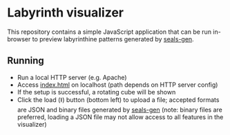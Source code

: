
# Labyrinth visualizer

This repository contains a simple JavaScript application that can be run in-browser to preview labyrinthine patterns generated by [seals-gen](https://github.com/k-j0/seals-gen).

## Running

- Run a local HTTP server (e.g. Apache)
- Access [index.html](index.html) on localhost (path depends on HTTP server config)
- If the setup is successful, a rotating cube will be shown
- Click the load (⭱) button (bottom left) to upload a file; accepted formats are JSON and binary files generated by [seals-gen](https://github.com/k-j0/seals-gen) (note: binary files are preferred, loading a JSON file may not allow access to all features in the visualizer)
